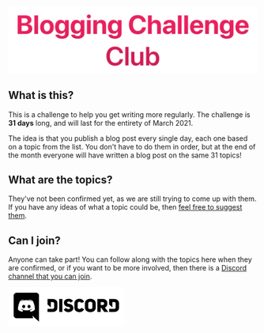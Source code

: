 <center>
	<img src="images/logo.png" style="max-height: 280px;" />
</center>

## What is this?

This is a challenge to help you get writing more regularly. The challenge is **31 days** long, and will last for the entirety of March 2021.

The idea is that you publish a blog post every single day, each one based on a topic from the list. You don't have to do them in order, but at the end of the month everyone will have written a blog post on the same 31 topics!

## What are the topics?

They've not been confirmed yet, as we are still trying to come up with them. If you have any ideas of what a topic could be, then [feel free to suggest them](https://airtable.com/shreoIttTh2KR1lXy).

## Can I join?

Anyone can take part! You can follow along with the topics here when they are confirmed, or if you want to be more involved, then there is a [Discord channel that you can join](http://bloggingclub.link).

<a href="http://bloggingclub.link">
	<img src="images/discord.png" style="height: 80px;" />
</a>
